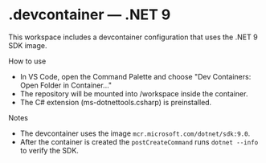# .devcontainer — .NET 9

This workspace includes a devcontainer configuration that uses the .NET 9 SDK image.

How to use
- In VS Code, open the Command Palette and choose "Dev Containers: Open Folder in Container..."
- The repository will be mounted into /workspace inside the container.
- The C# extension (ms-dotnettools.csharp) is preinstalled.

Notes
- The devcontainer uses the image `mcr.microsoft.com/dotnet/sdk:9.0`.
- After the container is created the `postCreateCommand` runs `dotnet --info` to verify the SDK.
